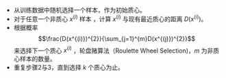 - 从训练数据中随机选择一个样本，作为初始质心。
- 对于任意一个非质心 $x^{(i)}$ 样本 ，计算 $x^{(i)}$ 与现有最近质心的距离 $D(x^{(i)})$。
- 根据概率$$\frac{D(x^{(i)})^{2}}{\sum_{j=1}^{m}D(x^{(j)})^{2}}$$ 来选择下一个质心 $x^{(i)}$ ，轮盘赌算法（Roulette Wheel Selection)，$m$ 为非质心样本的数量。
- 重复步骤2与3，直到选择 $k$ 个质心为止。



